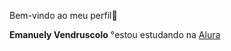 Bem-vindo ao meu perfil🤍

**Emanuely Vendruscolo**
°estou estudando na [Alura](https://www.alura.com.br/)
